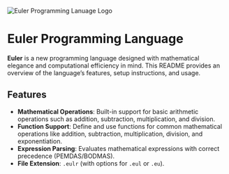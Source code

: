 ![Euler Programming Lanuage Logo](assets/euler_logo.png)

# Euler Programming Language

**Euler** is a new programming language designed with mathematical elegance and computational efficiency in mind. This README provides an overview of the language’s features, setup instructions, and usage.

## Features

- **Mathematical Operations**: Built-in support for basic arithmetic operations such as addition, subtraction, multiplication, and division.
- **Function Support**: Define and use functions for common mathematical operations like addition, subtraction, multiplication, division, and exponentiation.
- **Expression Parsing**: Evaluates mathematical expressions with correct precedence (PEMDAS/BODMAS).
- **File Extension**: `.eulr` (with options for `.eul` or `.eu`).

